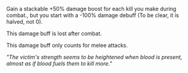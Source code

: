 Gain a stackable +50% damage boost for each kill you make during combat., but you start with a -100% damage debuff (To be clear, it is halved, not 0).

This damage buff is lost after combat.

This damage buff only counts for melee attacks.

*"The victim's strength seems to be heightened when blood is present, almost as if blood fuels them to kill more."*
